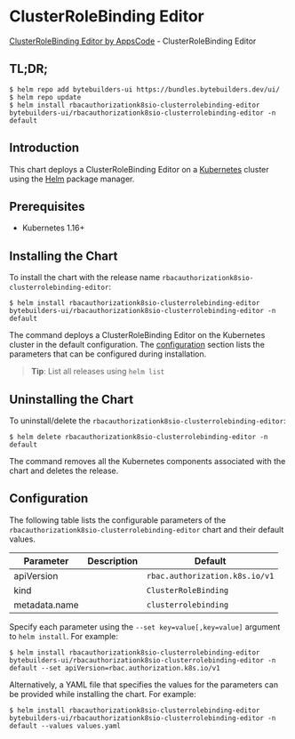 # ClusterRoleBinding Editor

[ClusterRoleBinding Editor by AppsCode](https://byte.builders) - ClusterRoleBinding Editor

## TL;DR;

```console
$ helm repo add bytebuilders-ui https://bundles.bytebuilders.dev/ui/
$ helm repo update
$ helm install rbacauthorizationk8sio-clusterrolebinding-editor bytebuilders-ui/rbacauthorizationk8sio-clusterrolebinding-editor -n default
```

## Introduction

This chart deploys a ClusterRoleBinding Editor on a [Kubernetes](http://kubernetes.io) cluster using the [Helm](https://helm.sh) package manager.

## Prerequisites

- Kubernetes 1.16+

## Installing the Chart

To install the chart with the release name `rbacauthorizationk8sio-clusterrolebinding-editor`:

```console
$ helm install rbacauthorizationk8sio-clusterrolebinding-editor bytebuilders-ui/rbacauthorizationk8sio-clusterrolebinding-editor -n default
```

The command deploys a ClusterRoleBinding Editor on the Kubernetes cluster in the default configuration. The [configuration](#configuration) section lists the parameters that can be configured during installation.

> **Tip**: List all releases using `helm list`

## Uninstalling the Chart

To uninstall/delete the `rbacauthorizationk8sio-clusterrolebinding-editor`:

```console
$ helm delete rbacauthorizationk8sio-clusterrolebinding-editor -n default
```

The command removes all the Kubernetes components associated with the chart and deletes the release.

## Configuration

The following table lists the configurable parameters of the `rbacauthorizationk8sio-clusterrolebinding-editor` chart and their default values.

|   Parameter   | Description |            Default             |
|---------------|-------------|--------------------------------|
| apiVersion    |             | `rbac.authorization.k8s.io/v1` |
| kind          |             | `ClusterRoleBinding`           |
| metadata.name |             | `clusterrolebinding`           |


Specify each parameter using the `--set key=value[,key=value]` argument to `helm install`. For example:

```console
$ helm install rbacauthorizationk8sio-clusterrolebinding-editor bytebuilders-ui/rbacauthorizationk8sio-clusterrolebinding-editor -n default --set apiVersion=rbac.authorization.k8s.io/v1
```

Alternatively, a YAML file that specifies the values for the parameters can be provided while
installing the chart. For example:

```console
$ helm install rbacauthorizationk8sio-clusterrolebinding-editor bytebuilders-ui/rbacauthorizationk8sio-clusterrolebinding-editor -n default --values values.yaml
```
